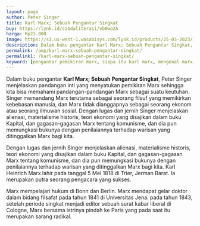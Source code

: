 ```yaml
---
layout: page
author: Peter Singer
title: Karl Marx; Sebuah Pengantar Singkat
buy: https://lynk.id/sabdaliterasi/vb0wo2A
harga: Rp23.000
image: https://s3.us-west-1.wasabisys.com/lynk.id/products/25-03-2023/1679687101613_7420129
description: Dalam buku pengantar Karl Marx; Sebuah Pengantar Singkat, Peter Singer menjelaskan pandangan inti yang menyatukan pemikiran Marx sehingga kita bisa me
permalink: /amp/karl-marx-sebuah-pengantar-singkat/
permalink1: /karl-marx-sebuah-pengantar-singkat/
keyword: [pengantar pemikiran marx, siapa itu karl marx, mengenal marx, marx, karl marx, buku tentang marx]
---
```

<p>Dalam buku pengantar <b>Karl Marx; Sebuah Pengantar Singkat</b>, Peter Singer menjelaskan pandangan inti yang menyatukan pemikiran Marx sehingga kita bisa memahami pandangan-pandangan Marx sebagai suatu keutuhan. Singer memandang Marx terutama sebagai seorang filsuf yang memikirkan kebebasan manusia, dan Marx tidak dianggapnya sebagai seorang ekonom atau seorang ilmuwan sosial. Dengan lugas dan jernih Singer menjelaskan alienasi, materialisme historis, teori ekonomi yang disajikan dalam buku Kapital, dan gagasan-gagasan Marx tentang komunisme, dan dia pun memungkasi bukunya dengan penilaiannya terhadap warisan yang ditinggalkan Marx bagi kita.</p><p>Dengan lugas dan jernih Singer menjelaskan alienasi, materialisme historis, teori ekonomi yang disajikan dalam buku Kapital, dan gagasan-gagasan Marx tentang komunisme, dan dia pun memungkasi bukunya dengan penilaiannya terhadap warisan yang ditinggalkan Marx bagi kita. Karl Heinrich Marx lahir pada tanggal 5 Mei 1818 di Trier, Jerman Barat. Ia merupakan putra seorang pengacara yang sukses.&nbsp;</p><p>Marx mempelajari hukum di Bonn dan Berlin. Marx mendapat gelar doktor dalam bidang filsafat pada tahun 1841 di Universitas Jena. pada tahun 1843, setelah periode singkat menjadi editor sebuah surat kabar liberal di Cologne, Marx bersama istrinya pindah ke Paris yang pada saat itu merupakan sarang radikal.</p>